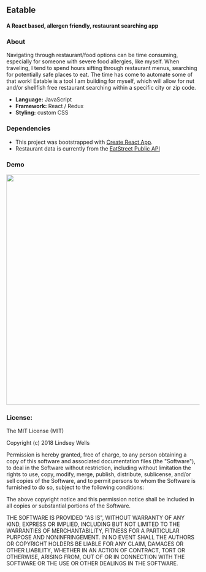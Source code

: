 ## Eatable
#### A React based, allergen friendly, restaurant searching app

### About

Navigating through restaurant/food options can be time consuming, especially for someone with severe food allergies, like myself. When traveling, I tend to spend hours sifting through restaurant menus, searching for potentially safe places to eat.  The time has come to automate some of that work!  Eatable is a tool I am building for myself, which will allow for nut and/or shellfish free restaurant searching within a specific city or zip code.

  - **Language:** JavaScript
  - **Framework:** React / Redux
  - **Styling:** custom CSS


###  Dependencies

 - This project was bootstrapped with [Create React App](https://github.com/facebookincubator/create-react-app).
 - Restaurant data is currently from the [EatStreet Public API](https://developers.eatstreet.com)


### Demo

<img src="https://thumbs.gfycat.com/LameFondBagworm-size_restricted.gif" width="600">

### License:
The MIT License (MIT)

Copyright (c) 2018 Lindsey Wells

Permission is hereby granted, free of charge, to any person obtaining a copy of this software and associated documentation files (the "Software"), to deal in the Software without restriction, including without limitation the rights to use, copy, modify, merge, publish, distribute, sublicense, and/or sell copies of the Software, and to permit persons to whom the Software is furnished to do so, subject to the following conditions:

The above copyright notice and this permission notice shall be included in all copies or substantial portions of the Software.

THE SOFTWARE IS PROVIDED "AS IS", WITHOUT WARRANTY OF ANY KIND, EXPRESS OR IMPLIED, INCLUDING BUT NOT LIMITED TO THE WARRANTIES OF MERCHANTABILITY, FITNESS FOR A PARTICULAR PURPOSE AND NONINFRINGEMENT. IN NO EVENT SHALL THE AUTHORS OR COPYRIGHT HOLDERS BE LIABLE FOR ANY CLAIM, DAMAGES OR OTHER LIABILITY, WHETHER IN AN ACTION OF CONTRACT, TORT OR OTHERWISE, ARISING FROM, OUT OF OR IN CONNECTION WITH THE SOFTWARE OR THE USE OR OTHER DEALINGS IN THE SOFTWARE.




 

